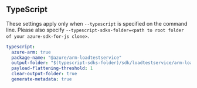 ## TypeScript

These settings apply only when `--typescript` is specified on the command line.
Please also specify `--typescript-sdks-folder=<path to root folder of your azure-sdk-for-js clone>`.

``` yaml $(typescript)
typescript:
  azure-arm: true
  package-name: "@azure/arm-loadtestservice"
  output-folder: "$(typescript-sdks-folder)/sdk/loadtestservice/arm-loadtestservice"
  payload-flattening-threshold: 1
  clear-output-folder: true
  generate-metadata: true
```
